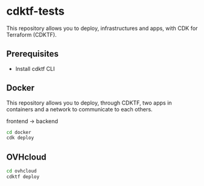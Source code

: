 # cdktf-tests

This repository allows you to deploy, infrastructures and apps, with CDK for Terraform (CDKTF).

## Prerequisites

* Install cdktf CLI

## Docker

This repository allows you to deploy, through CDKTF, two apps in containers and a network to communicate to each others.

frontend -> backend

```bash
cd docker
cdk deploy
```

## OVHcloud

```bash
cd ovhcloud
cdktf deploy
```
